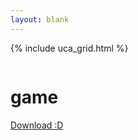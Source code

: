 ```yaml
---
layout: blank
---
```


{% include uca_grid.html %}

<style>
    body {
        background-image: url('../assets/images/BackgroundSample.png');
    }
</style>

<!-- PAGE CONTENT STARTS HERE -->

<div class="row">
    <div class="column">
        <h1>game</h1>
        <a href="./game_online_prototype.zip" download="game_online_prototype.zip" class="btn">Download :D</a>
    </div>
    <div class="column">
    </div>
</div>
